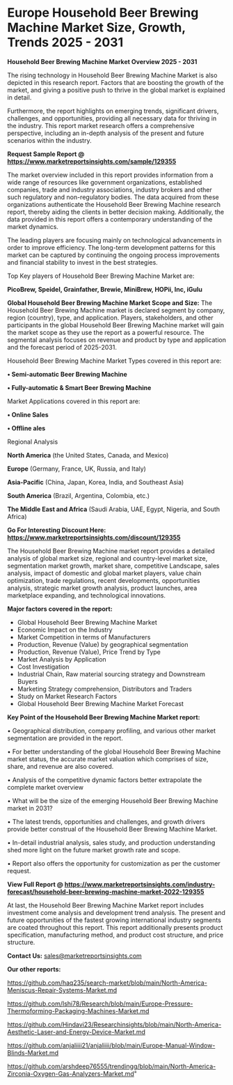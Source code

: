   # Europe Household Beer Brewing Machine Market Size, Growth, Trends 2025 - 2031

<Strong> Household Beer Brewing Machine Market Overview 2025 - 2031</strong>

The rising technology in Household Beer Brewing Machine Market is also depicted in this research report. Factors that are boosting the growth of the market, and giving a positive push to thrive in the global market is explained in detail.

Furthermore, the report highlights on emerging trends, significant drivers, challenges, and opportunities, providing all necessary data for thriving in the industry. This report market research offers a comprehensive perspective, including an in-depth analysis of the present and future scenarios within the industry.

<strong>Request Sample Report @ <a href=https://www.marketreportsinsights.com/sample/129355>https://www.marketreportsinsights.com/sample/129355</a></strong>

The market overview included in this report provides information from a wide range of resources like government organizations, established companies, trade and industry associations, industry brokers and other such regulatory and non-regulatory bodies. The data acquired from these organizations authenticate the Household Beer Brewing Machine research report, thereby aiding the clients in better decision making. Additionally, the data provided in this report offers a contemporary understanding of the market dynamics.

The leading players are focusing mainly on technological advancements in order to improve efficiency. The long-term development patterns for this market can be captured by continuing the ongoing process improvements and financial stability to invest in the best strategies.

Top Key players of Household Beer Brewing Machine Market are:

<strong>PicoBrew, Speidel, Grainfather, Brewie, MiniBrew, HOPii, Inc, iGulu</strong>

<strong><b>Global Household Beer Brewing Machine Market Scope and Size:</b></strong>
The Household Beer Brewing Machine market is declared segment by company, region (country), type, and application. Players, stakeholders, and other participants in the global Household Beer Brewing Machine market will gain the market scope as they use the report as a powerful resource. The segmental analysis focuses on revenue and product by type and application and the forecast period of 2025-2031.

Household Beer Brewing Machine Market Types covered in this report are:

<strong>• Semi-automatic Beer Brewing Machine

• Fully-automatic & Smart Beer Brewing Machine</strong>

Market Applications covered in this report are:

<strong>• Online Sales

• Offline ales</strong> 

Regional Analysis

<strong>North America</strong> (the United States, Canada, and Mexico)

<strong>Europe</strong> (Germany, France, UK, Russia, and Italy)

<strong>Asia-Pacific</strong> (China, Japan, Korea, India, and Southeast Asia)

<strong>South America</strong> (Brazil, Argentina, Colombia, etc.)

<strong>The Middle East and Africa</strong> (Saudi Arabia, UAE, Egypt, Nigeria, and South Africa)

<strong>Go For Interesting Discount Here: <a href=https://www.marketreportsinsights.com/discount/129355>https://www.marketreportsinsights.com/discount/129355</a></strong>

The Household Beer Brewing Machine market report provides a detailed analysis of global market size, regional and country-level market size, segmentation market growth, market share, competitive Landscape, sales analysis, impact of domestic and global market players, value chain optimization, trade regulations, recent developments, opportunities analysis, strategic market growth analysis, product launches, area marketplace expanding, and technological innovations.

<strong><b>Major factors covered in the report:</b></strong>
<ul>
  <li>Global Household Beer Brewing Machine Market </li>
  <li>Economic Impact on the Industry</li>
  <li>Market Competition in terms of Manufacturers</li>
  <li>Production, Revenue (Value) by geographical segmentation</li>
  <li>Production, Revenue (Value), Price Trend by Type</li>
  <li>Market Analysis by Application</li>
  <li>Cost Investigation</li>
  <li>Industrial Chain, Raw material sourcing strategy and Downstream Buyers</li>
  <li>Marketing Strategy comprehension, Distributors and Traders</li>
  <li>Study on Market Research Factors</li>
  <li>Global Household Beer Brewing Machine Market Forecast</li>
</ul>

<strong><b>Key Point of the Household Beer Brewing Machine Market report:</b></strong>

• Geographical distribution, company profiling, and various other market segmentation are provided in the report.

• For better understanding of the global Household Beer Brewing Machine market status, the accurate market valuation which comprises of size, share, and revenue are also covered.

• Analysis of the competitive dynamic factors better extrapolate the complete market overview

• What will be the size of the emerging Household Beer Brewing Machine market in 2031?

• The latest trends, opportunities and challenges, and growth drivers provide better construal of the Household Beer Brewing Machine Market.

• In-detail industrial analysis, sales study, and production understanding shed more light on the future market growth rate and scope.

• Report also offers the opportunity for customization as per the customer request.

<strong><b>View Full Report @ <a href=https://www.marketreportsinsights.com/industry-forecast/household-beer-brewing-machine-market-2022-129355>https://www.marketreportsinsights.com/industry-forecast/household-beer-brewing-machine-market-2022-129355</a></b></strong>


At last, the Household Beer Brewing Machine Market report includes investment come analysis and development trend analysis. The present and future opportunities of the fastest growing international industry segments are coated throughout this report. This report additionally presents product specification, manufacturing method, and product cost structure, and price structure.

<strong>Contact Us:</strong>
sales@marketreportsinsights.com

<strong>Our other reports:</strong>

<a href=https://github.com/haq235/search-market/blob/main/North-America-Meniscus-Repair-Systems-Market.md>https://github.com/haq235/search-market/blob/main/North-America-Meniscus-Repair-Systems-Market.md</a>

<a href=https://github.com/Ishi78/Research/blob/main/Europe-Pressure-Thermoforming-Packaging-Machines-Market.md>https://github.com/Ishi78/Research/blob/main/Europe-Pressure-Thermoforming-Packaging-Machines-Market.md</a>

<a href=https://github.com/Hindavi23/Researchinsights/blob/main/North-America-Aesthetic-Laser-and-Energy-Device-Market.md>https://github.com/Hindavi23/Researchinsights/blob/main/North-America-Aesthetic-Laser-and-Energy-Device-Market.md</a>

<a href=https://github.com/anjaliiii21/anjaliiii/blob/main/Europe-Manual-Window-Blinds-Market.md>https://github.com/anjaliiii21/anjaliiii/blob/main/Europe-Manual-Window-Blinds-Market.md</a>

<a href=https://github.com/arshdeep76555/trendingg/blob/main/North-America-Zirconia-Oxygen-Gas-Analyzers-Market.md>https://github.com/arshdeep76555/trendingg/blob/main/North-America-Zirconia-Oxygen-Gas-Analyzers-Market.md</a>"
